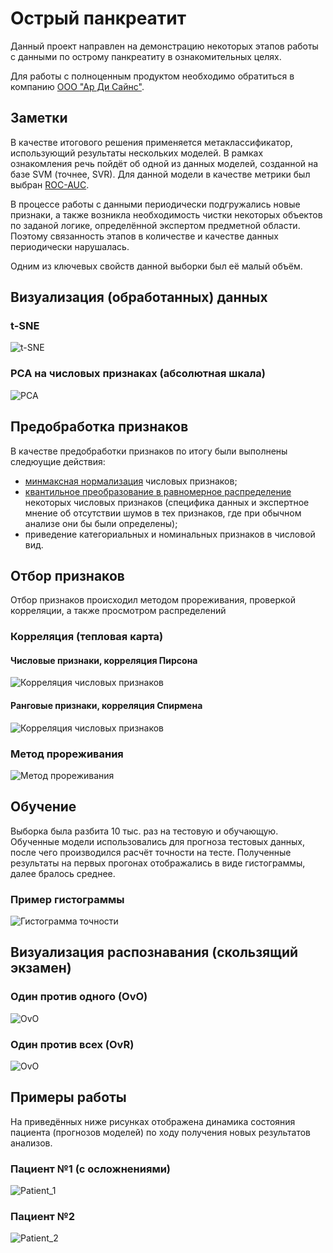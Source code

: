# Острый панкреатит

Данный проект направлен на демонстрацию некоторых этапов работы с данными по острому панкреатиту в ознакомительных целях.

Для работы с полноценным продуктом необходимо обратиться в компанию [ООО "Ар Ди Сайнс"](http://rd-science.ru/ru/).

## Заметки

В качестве итогового решения применяется метаклассификатор, использующий результаты нескольких моделей. 
В рамках ознакомления речь пойдёт об одной из данных моделей, созданной на базе SVM (точнее, SVR). Для данной
модели в качестве метрики был выбран [ROC-AUC](https://scikit-learn.org/stable/modules/generated/sklearn.metrics.roc_auc_score.html).

В процессе работы с данными периодически подгружались новые признаки, а также возникла необходимость чистки некоторых
объектов по заданой логике, определённой экспертом предметной области.
Поэтому связанность этапов в количестве и качестве данных периодически нарушалась.

Одним из ключевых свойств данной выборки был её малый объём.

## Визуализация (обработанных) данных

### t-SNE

![t-SNE](docs/t-SNE.jpg)

### PCA на числовых признаках (абсолютная шкала)

![PCA](docs/PCA.png)

## Предобработка признаков

В качестве предобработки признаков по итогу были выполнены следюущие действия:

* [минмаксная нормализация](https://scikit-learn.org/stable/modules/generated/sklearn.preprocessing.MinMaxScaler.html) числовых признаков;
* [квантильное преобразование в равномерное распределение](https://scikit-learn.org/stable/modules/generated/sklearn.preprocessing.QuantileTransformer.html) некоторых числовых признаков (специфика данных и экспертное мнение об отсутствии шумов в тех признаков, где при обычном анализе они бы были определены);
* приведение категориальных и номинальных признаков в числовой вид.

## Отбор признаков

Отбор признаков происходил методом прореживания, проверкой корреляции, а также просмотром распределений

### Корреляция (тепловая карта)

#### Числовые признаки, корреляция Пирсона

![Корреляция числовых признаков](docs/corr_con.png)

#### Ранговые признаки, корреляция Спирмена

![Корреляция числовых признаков](docs/corr_cat.png)

### Метод прореживания

![Метод прореживания](docs/метод_прореживания.png)

## Обучение

Выборка была разбита 10 тыс. раз на тестовую и обучающую. Обученные модели использовались для
прогноза тестовых данных, после чего производился расчёт точности на тесте. Полученные результаты
на первых прогонах отображались в виде гистограммы, далее бралось среднее.

### Пример гистограммы

![Гистограмма точности](docs/example_fit.jpg)

## Визуализация распознавания (скользящий экзамен)

### Один против одного (OvO)

![OvO](docs/OvO.jpg)

### Один против всех (OvR)

![OvO](docs/OvR.jpg)

## Примеры работы

На приведённых ниже рисунках отображена динамика состояния пациента (прогнозов моделей) по ходу
получения новых результатов анализов.

### Пациент №1 (с осложнениями)

![Patient_1](./docs/example_patient_1.png)

### Пациент №2

![Patient_2](./docs/example_patient_2.png)
